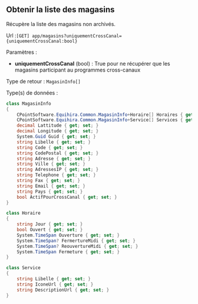 ## <span id='liste'>Obtenir la liste des magasins</span>

Récupère la liste des magasins non archivés.

Url :`[GET] app/magasins?uniquementCrossCanal={uniquementCrossCanal:bool}`

Paramètres : 

- **uniquementCrossCanal** (bool) : True pour ne récupérer que les magasins participant au programmes cross-canaux

Type de retour : `MagasinInfo[]`

Type(s) de données :

```csharp
class MagasinInfo
{
	CPointSoftware.Equihira.Common.MagasinInfo+Horaire[] Horaires { get; set; }
	CPointSoftware.Equihira.Common.MagasinInfo+Service[] Services { get; set; }
	decimal Lattitude { get; set; }
	decimal Longitude { get; set; }
	System.Guid Guid { get; set; }
	string Libelle { get; set; }
	string Code { get; set; }
	string CodePostal { get; set; }
	string Adresse { get; set; }
	string Ville { get; set; }
	string AdressesIP { get; set; }
	string Telephone { get; set; }
	string Fax { get; set; }
	string Email { get; set; }
	string Pays { get; set; }
	bool ActifPourCrossCanal { get; set; }
}

class Horaire
{
	string Jour { get; set; }
	bool Ouvert { get; set; }
	System.TimeSpan Ouverture { get; set; }
	System.TimeSpan? FermertureMidi { get; set; }
	System.TimeSpan? ReouvertureMidi { get; set; }
	System.TimeSpan Fermeture { get; set; }
}

class Service
{
	string Libelle { get; set; }
	string IconeUrl { get; set; }
	string DescriptionUrl { get; set; }
}

```


